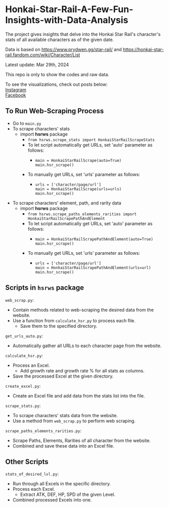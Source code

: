 # Honkai-Star-Rail-A-Few-Fun-Insights-with-Data-Analysis
The project gives insights that delve into the Honkai Star Rail's character's stats of all available characters as of the given date.

Data is based on https://www.prydwen.gg/star-rail/ and https://honkai-star-rail.fandom.com/wiki/Character/List

Latest update: Mar 29th, 2024

This repo is only to show the codes and raw data.

To see the visualizations, check out posts below:  
[Instagram](https://www.instagram.com/p/C5Ga0VUrvw6/?utm_source=ig_web_copy_link&igsh=MzRlODBiNWFlZA==)  
[Facebook](https://www.facebook.com/permalink.php?story_fbid=pfbid021XN18hLpJm7qcaPduZRF55TrkdnCSpvx329UpKyXhAtQ7yiheLPaRVxFwqDXQnrkl&id=61553626169836)

## To Run Web-Scraping Process

- Go to ```main.py```
- To scrape characters' stats
  - import **hsrws** package
    - ```from hsrws.scrape_stats import HonkaiStarRailScrapeStats```
    - To let script automatically get URLs, set 'auto' parameter as follows:
      - ```
        main = HonkaiStarRailScrape(auto=True)
        main.hsr_scrape()
        ```
    - To manually get URLs, set 'urls' parameter as follows:
      - ```
        urls = ['character/page/url']
        main = HonkaiStarRailScrape(urls=urls)
        main.hsr_scrape()
        ```
- To scrape characters' element, path, and rarity data
  - import **hsrws** package
    - ```from hsrws.scrape_paths_elements_rarities import HonkaiStarRailScrapePathAndElement```
    - To let script automatically get URLs, set 'auto' parameter as follows:
      - ```
        main = HonkaiStarRailScrapePathAndElement(auto=True)
        main.hsr_scrape()
        ```
    - To manually get URLs, set 'urls' parameter as follows:
      - ```
        urls = ['character/page/url']
        main = HonkaiStarRailScrapePathAndElement(urls=url)
        main.hsr_scrape()
        ```

## Scripts in ```hsrws``` package
```web_scrap.py```:

- Contain methods related to web-scraping the desired data from the website.
- Use a function from ```calculate_hsr.py``` to process each file.
  - Save them to the specified directory.

```get_urls_auto.py```:

- Automatically gather all URLs to each character page from the website.

```calculate_hsr.py```:

- Process an Excel.
  - Add growth rate and growth rate % for all stats as columns.
- Save the processed Excel at the given directory.

```create_excel.py```:

- Create an Excel file and add data from the stats list into the file.

```scrape_stats.py```:

- To scrape characters' stats data from the website.
- Use a method from ```web_scrap.py``` to perform web scraping.

```scrape_paths_elements_rarities.py```:

- Scrape Paths, Elements, Rarities of all character from the website.
- Combined and save these data into an Excel file.

## Other Scripts
```stats_of_desired_lvl.py```:

- Run through all Excels in the specific directory.
- Process each Excel.
  - Extract ATK, DEF, HP, SPD of the given Level.
- Combined processed Excels into one.      


